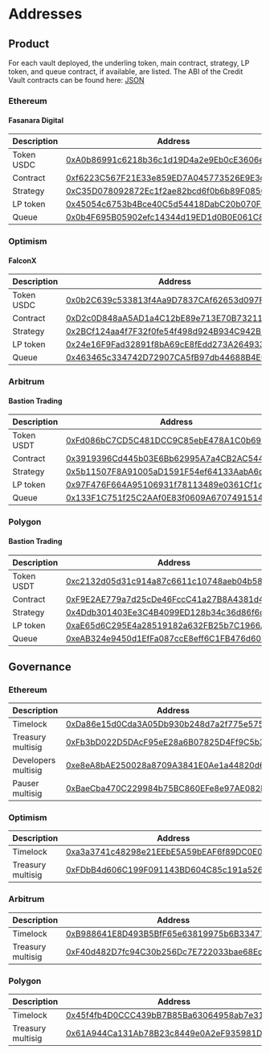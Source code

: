 # Addresses

## Product

For each vault deployed, the underling token, main contract, strategy, LP token, and queue contract, if available, are listed. The ABI of the Credit Vault contracts can be found here: [JSON](https://github.com/Idle-Labs/idle-tranches/blob/master/abi/IdleCDOEpochVariant.json)

### Ethereum

#### Fasanara Digital

<table data-full-width="false"><thead><tr><th width="189">Description</th><th>Address</th></tr></thead><tbody><tr><td>Token USDC</td><td><a href="https://etherscan.io/token/0xa0b86991c6218b36c1d19d4a2e9eb0ce3606eb48">0xA0b86991c6218b36c1d19D4a2e9Eb0cE3606eB48</a></td></tr><tr><td>Contract</td><td><a href="https://etherscan.io/address/0xf6223C567F21E33e859ED7A045773526E9E3c2D5">0xf6223C567F21E33e859ED7A045773526E9E3c2D5</a></td></tr><tr><td>Strategy</td><td><a href="https://etherscan.io/address/0xC35D078092872Ec1f2ae82bcd6f0b6b89F0850de">0xC35D078092872Ec1f2ae82bcd6f0b6b89F0850de</a></td></tr><tr><td>LP token</td><td><a href="https://etherscan.io/address/0x45054c6753b4bce40c5d54418dabc20b070f85be">0x45054c6753b4Bce40C5d54418DabC20b070F85bE</a></td></tr><tr><td>Queue</td><td><a href="https://etherscan.io/address/0x0b4F695B05902efc14344d19ED1d0B0E061C8A3E">0x0b4F695B05902efc14344d19ED1d0B0E061C8A3E</a></td></tr></tbody></table>

### Optimism

#### FalconX

<table data-full-width="false"><thead><tr><th width="189">Description</th><th>Address</th></tr></thead><tbody><tr><td>Token USDC</td><td><a href="https://optimistic.etherscan.io/token/0x0b2c639c533813f4aa9d7837caf62653d097ff85">0x0b2C639c533813f4Aa9D7837CAf62653d097Ff85</a></td></tr><tr><td>Contract</td><td><a href="https://optimistic.etherscan.io/address/0xD2c0D848aA5AD1a4C12bE89e713E70B73211989B">0xD2c0D848aA5AD1a4C12bE89e713E70B73211989B</a></td></tr><tr><td>Strategy</td><td><a href="https://optimistic.etherscan.io/address/0x2BCf124aa4f7F32f0fe54f498d924B934C942B31">0x2BCf124aa4f7F32f0fe54f498d924B934C942B31</a></td></tr><tr><td>LP token</td><td><a href="https://optimistic.etherscan.io/address/0x24e16f9fad32891f8ba69ce8fedd273a2649331a">0x24e16F9Fad32891f8bA69cE8fEdd273A2649331A</a></td></tr><tr><td>Queue</td><td><a href="https://optimistic.etherscan.io/address/0x463465c334742D72907CA5fB97db44688B4EC3dC">0x463465c334742D72907CA5fB97db44688B4EC3dC</a></td></tr></tbody></table>

### Arbitrum

#### Bastion Trading

<table data-full-width="false"><thead><tr><th width="189">Description</th><th>Address</th></tr></thead><tbody><tr><td>Token USDT</td><td><a href="https://arbiscan.io/token/0xfd086bc7cd5c481dcc9c85ebe478a1c0b69fcbb9">0xFd086bC7CD5C481DCC9C85ebE478A1C0b69FCbb9</a></td></tr><tr><td>Contract</td><td><a href="https://arbiscan.io/address/0x3919396Cd445b03E6Bb62995A7a4CB2AC544245D">0x3919396Cd445b03E6Bb62995A7a4CB2AC544245D</a></td></tr><tr><td>Strategy</td><td><a href="https://arbiscan.io/address/0x5b11507f8a91005ad1591f54ef64133aaba6d06e">0x5b11507F8A91005aD1591F54ef64133AabA6d06E</a></td></tr><tr><td>LP token</td><td><a href="https://arbiscan.io/address/0x97f476f664a95106931f78113489e0361cf1c9fa">0x97F476F664A95106931f78113489e0361Cf1c9Fa</a></td></tr><tr><td>Queue</td><td><a href="https://arbiscan.io/address/0x133F1C751f25C2AAf0E83f0609A67074915144A4">0x133F1C751f25C2AAf0E83f0609A67074915144A4</a></td></tr></tbody></table>

### Polygon

#### Bastion Trading

<table data-full-width="false"><thead><tr><th width="189">Description</th><th>Address</th></tr></thead><tbody><tr><td>Token USDT</td><td><a href="https://polygonscan.com/address/0xc2132d05d31c914a87c6611c10748aeb04b58e8f">0xc2132d05d31c914a87c6611c10748aeb04b58e8f</a></td></tr><tr><td>Contract</td><td><a href="https://polygonscan.com/address/0xF9E2AE779a7d25cDe46FccC41a27B8A4381d4e52">0xF9E2AE779a7d25cDe46FccC41a27B8A4381d4e52</a></td></tr><tr><td>Strategy</td><td><a href="https://polygonscan.com/address/0x4Ddb301403Ee3C4B4099ED128b34c36d86f6df35">0x4Ddb301403Ee3C4B4099ED128b34c36d86f6df35</a></td></tr><tr><td>LP token</td><td><a href="https://polygonscan.com/address/0xaE65d6C295E4a28519182a632FB25b7C1966AED7">0xaE65d6C295E4a28519182a632FB25b7C1966AED7</a></td></tr><tr><td>Queue</td><td><a href="https://polygonscan.com/address/0xeAB324e9450d1EfFa087ccE8eff6C1FB476d60Ff">0xeAB324e9450d1EfFa087ccE8eff6C1FB476d60Ff</a></td></tr></tbody></table>

## Governance

### Ethereum

<table data-full-width="false"><thead><tr><th width="195">Description</th><th>Address</th></tr></thead><tbody><tr><td>Timelock</td><td><a href="https://etherscan.io/address/0xDa86e15d0Cda3A05Db930b248d7a2f775e575A44">0xDa86e15d0Cda3A05Db930b248d7a2f775e575A44</a></td></tr><tr><td>Treasury multisig</td><td><a href="https://etherscan.io/address/0xFb3bD022D5DAcF95eE28a6B07825D4Ff9C5b3814">0xFb3bD022D5DAcF95eE28a6B07825D4Ff9C5b3814</a></td></tr><tr><td>Developers multisig</td><td><a href="https://etherscan.io/address/0xe8eA8bAE250028a8709A3841E0Ae1a44820d677b">0xe8eA8bAE250028a8709A3841E0Ae1a44820d677b</a></td></tr><tr><td>Pauser multisig</td><td><a href="https://etherscan.io/address/0xBaeCba470C229984b75BC860EFe8e97AE082Bb9f">0xBaeCba470C229984b75BC860EFe8e97AE082Bb9f</a></td></tr></tbody></table>

### Optimism

<table data-full-width="false"><thead><tr><th width="195">Description</th><th>Address</th></tr></thead><tbody><tr><td>Timelock</td><td><a href="https://optimistic.etherscan.io/address/0xa3a3741c48298e21eebe5a59beaf6f89dc0e0c4c">0xa3a3741c48298e21EEbE5A59bEAF6f89DC0E0c4c</a></td></tr><tr><td>Treasury multisig</td><td><a href="https://optimistic.etherscan.io/address/0xFDbB4d606C199F091143BD604C85c191a526fbd0">0xFDbB4d606C199F091143BD604C85c191a526fbd0</a></td></tr></tbody></table>

### Arbitrum

<table data-full-width="false"><thead><tr><th width="195">Description</th><th>Address</th></tr></thead><tbody><tr><td>Timelock</td><td><a href="https://arbiscan.io/address/0xB988641E8D493B5BfF65e63819975b6B33477057">0xB988641E8D493B5BfF65e63819975b6B33477057</a></td></tr><tr><td>Treasury multisig</td><td><a href="https://arbiscan.io/address/0xF40d482D7fc94C30b256Dc7E722033bae68EcF90">0xF40d482D7fc94C30b256Dc7E722033bae68EcF90</a></td></tr></tbody></table>

### Polygon

<table data-full-width="false"><thead><tr><th width="195">Description</th><th>Address</th></tr></thead><tbody><tr><td>Timelock</td><td><a href="https://polygonscan.com/address/0x45f4fb4D0CCC439bB7B85Ba63064958ab7e31EE4">0x45f4fb4D0CCC439bB7B85Ba63064958ab7e31EE4</a></td></tr><tr><td>Treasury multisig</td><td><a href="https://polygonscan.com/address/0x61A944Ca131Ab78B23c8449e0A2eF935981D5cF6">0x61A944Ca131Ab78B23c8449e0A2eF935981D5cF6</a></td></tr></tbody></table>

